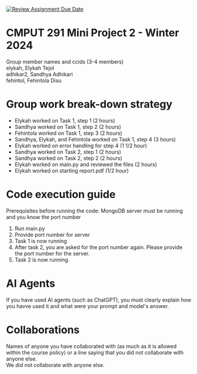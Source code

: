 [![Review Assignment Due Date](https://classroom.github.com/assets/deadline-readme-button-24ddc0f5d75046c5622901739e7c5dd533143b0c8e959d652212380cedb1ea36.svg)](https://classroom.github.com/a/Fozs_Okj)
# CMPUT 291 Mini Project 2 - Winter 2024  
Group member names and ccids (3-4 members)  
  elykah, Elykah Tejol  
  adhikar2, Sandhya Adhikari  
  fehintol, Fehintola Disu  

# Group work break-down strategy

- Elykah worked on Task 1, step 1 (2 hours) 
- Sandhya worked on Task 1, step 2 (2 hours) 
- Fehintola worked on Task 1, step 3 (2 hours)
- Sandhya, Elykah, and Fehintola worked on Task 1, step 4 (3 hours)
- Elykah worked on error handling for step 4 (1 1/2 hour)
- Sandhya worked on Task 2, step 1 (2 hours)
- Sandhya worked on Task 2, step 2 (2 hours)
- Elykah worked on main.py and reviewed the files (2 hours)
- Elykah worked on starting report.pdf (1/2 hour)
  
# Code execution guide
Prerequisites before running the code: MongoDB server must be running and you know the port number
1. Run main.py
2. Provide port number for server
3. Task 1 is now running
4. After task 2, you are asked for the port number again. Please provide the port number for the server.
5. Task 2 is now running. 

# AI Agents
If you have used AI agents (such as ChatGPT), you must clearly explain how you havve used it and what were your prompt and model's answer. 


# Collaborations
Names of anyone you have collaborated with (as much as it is allowed within the course policy) or a line saying that you did not collaborate with anyone else.  
We did not collaborate with anyone else. 
